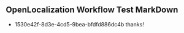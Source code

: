 ## OpenLocalization Workflow Test MarkDown
* 1530e42f-8d3e-4cd5-9bea-bfdfd886dc4b thanks!

<!--HONumber=Sep16_HO1-->


